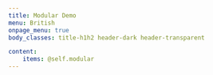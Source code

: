 ```yaml
---
title: Modular Demo
menu: British
onpage_menu: true
body_classes: title-h1h2 header-dark header-transparent

content:
    items: @self.modular
---
```

